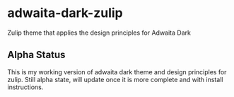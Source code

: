 # adwaita-dark-zulip
Zulip theme that applies the design principles for Adwaita Dark 
## Alpha Status ##
This is my working version of adwaita dark theme and design principles for zulip.  Still alpha state, will update once it is more complete and with install instructions.
